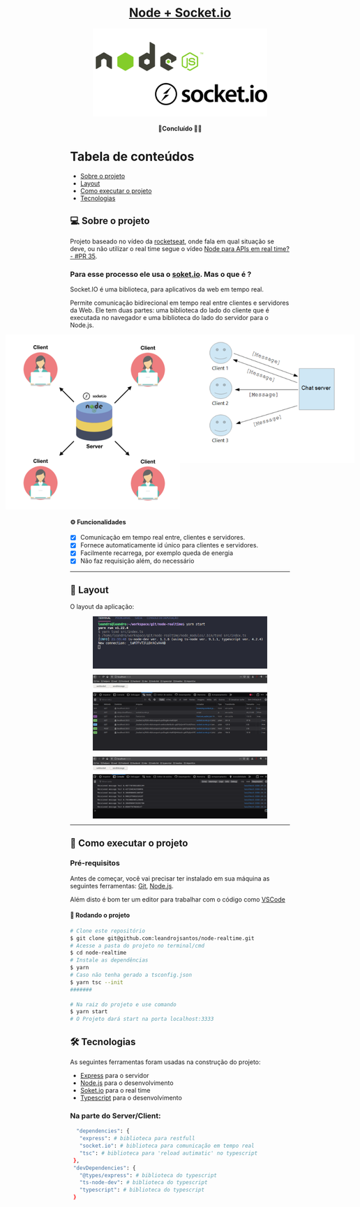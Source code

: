 <h1 align="center">
  <a href="#" alt="">Node + Socket.io</a>
</h1>
<p align="center" style="display: flex; align-items: flex-start; justify-content: center;">
<img alt="mern" title="#mern" src="./public/img/socket1.png" width="400px">
 
<h4 align="center">
🚧Concluído 🚀🚧
</h4>
 
Tabela de conteúdos
=================
<!--ts-->
 * [Sobre o projeto](#-sobre-o-projeto)
 * [Layout](#-layout)
 * [Como executar o projeto](#-como-executar-o-projeto)
 * [Tecnologias](#-tecnologias)
 
<!--te-->
 
## 💻 Sobre o projeto
 
Projeto baseado no vídeo da [rocketseat](https://rocketseat.com.br), onde fala em qual situação se deve, ou não utilizar o real time segue o vídeo [Node para APIs em real time? - #PR​ 35](https://www.youtube.com/watch?v=HrkECIzaQvE).
 
### Para esse processo ele usa o [soket.io](https://socket.io/). Mas o que é ?
 
Socket.IO é uma biblioteca, para aplicativos da web em tempo real. 

Permite comunicação bidirecional em tempo real entre clientes e servidores da Web.
Ele tem duas partes: uma biblioteca do lado do cliente que é executada no navegador e uma biblioteca do lado do servidor para o Node.js.
 
<p align="center" style="display: flex; align-items: flex-start; justify-content: center;">
<img alt="mern" title="#mern" src="./public/img/socket2.png" width="400px">
 
<img alt="mern" title="#mern" src="./public/img/socket3.png" width="400px">
</p>
 
 
#### ⚙️ Funcionalidades

- [x] Comunicação em tempo real entre, clientes e servidores.
- [x] Fornece automaticamente id único para clientes e servidores.
- [x] Facilmente recarrega, por exemplo queda de energia
- [x] Não faz requisição além, do necessário

---

## 🎨 Layout

O layout da aplicação:

<p align="center" style="display: flex; align-items: flex-start; justify-content: center;">
<img alt="mern" title="#mern" src="./public/img/s4.png" width="400px">
</p>

<p align="center" style="display: flex; align-items: flex-start; justify-content: center;">
<img alt="mern" title="#mern" src="./public/img/s5.png" width="400px">
</p>

<p align="center" style="display: flex; align-items: flex-start; justify-content: center;">
<img alt="mern" title="#mern" src="./public/img/s6.png" width="400px">
</p>

---

## 🚀 Como executar o projeto
 
### Pré-requisitos
 
Antes de começar, você vai precisar ter instalado em sua máquina as seguintes ferramentas:
[Git](https://git-scm.com), [Node.js](https://nodejs.org/en/).
 
Além disto é bom ter um editor para trabalhar com o código como [VSCode](https://code.visualstudio.com/)
 
#### 🎲 Rodando o projeto
```bash
# Clone este repositório
$ git clone git@github.com:leandrojsantos/node-realtime.git
# Acesse a pasta do projeto no terminal/cmd
$ cd node-realtime
# Instale as dependências
$ yarn
# Caso não tenha gerado a tsconfig.json
$ yarn tsc --init
#######

# Na raiz do projeto e use comando
$ yarn start
# O Projeto dará start na porta localhost:3333
```
## 🛠 Tecnologias
As seguintes ferramentas foram usadas na construção do projeto:
* [Express](https://expressjs.com/pt-br/) para o servidor
* [Node.js](https://nodejs.org/en/) para o desenvolvimento
* [Soket.io](https://socket.io/) para o real time
* [Typescript](https://www.typescriptlang.org/) para o desenvolvimento
 
### Na parte do Server/Client:
```bash
  "dependencies": {
   "express": # biblioteca para restfull
   "socket.io": # biblioteca para comunicação em tempo real
   "tsc": # biblioteca para 'reload autimatic' no typescript
 },
 "devDependencies": {
   "@types/express": # biblioteca do typescript
   "ts-node-dev": # biblioteca do typescript
   "typescript": # biblioteca do typescript
 }